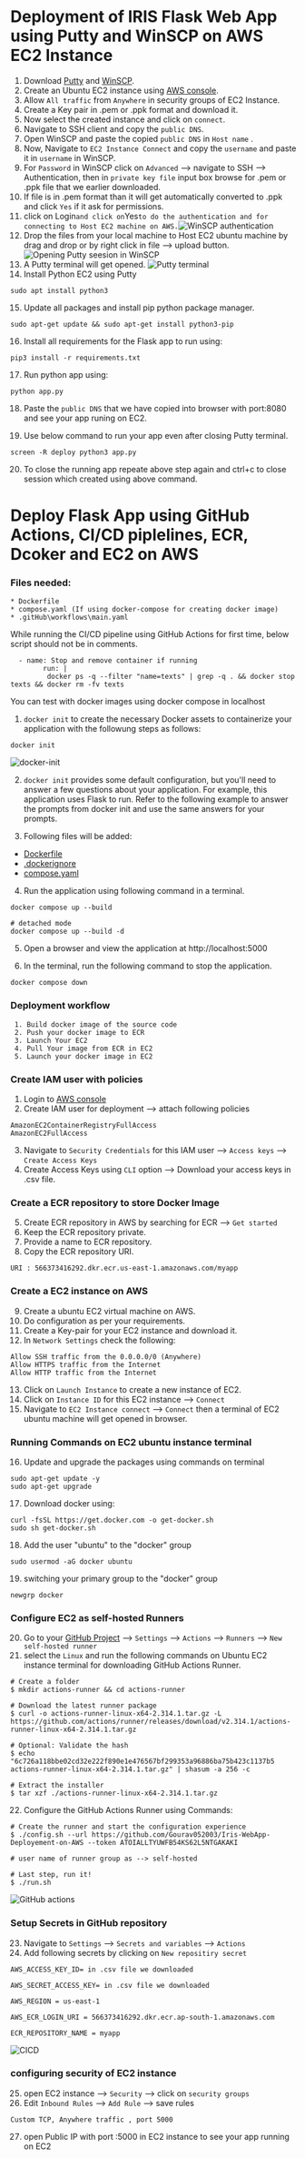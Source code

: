 # Deployment of IRIS Flask Web App using Putty and WinSCP on AWS EC2 Instance

1. Download [Putty](https://www.chiark.greenend.org.uk/~sgtatham/putty/latest.html) and [WinSCP](https://winscp.net/eng/download.php).
2. Create an Ubuntu EC2 instance using [AWS console](https://aws.amazon.com/console/).
3. Allow `All traffic` from `Anywhere`  in security groups of EC2 Instance. 
4. Create a Key pair in .pem or .ppk format and download it.
5. Now select the created instance and click on `connect`.
6. Navigate to SSH client and copy the `public DNS`.
7. Open WinSCP and paste the copied `public DNS` in `Host name` .
8. Now, Navigate to `EC2 Instance Connect` and copy the `username` and paste it in `username` in WinSCP.
9. For `Password` in WinSCP click on `Advanced` --> navigate to SSH --> Authentication, then in `private key file` input box browse for .pem or .ppk file that we earlier downloaded.
10.  If file is in .pem format than it will get automatically converted to .ppk and click `Yes` if it ask for permissions.
11. click on Login` and click on `Yes` to do the authentication and for connecting to Host EC2 machine on AWS.
`![WinSCP authentication](https://github.com/Gourav052003/Iris-WebApp-Deployement-on-AWS/assets/81559597/c1b161e7-bfc4-431b-8313-f006fe9bc303)
12. Drop the files from your local machine to Host EC2 ubuntu machine by drag and drop or by right click in file --> upload button.
![Opening Putty seesion in WinSCP](https://github.com/Gourav052003/Iris-WebApp-Deployement-on-AWS/assets/81559597/953ca08e-032c-42b4-a809-dc9804a1a987)
13. A Putty terminal will get opened.
![Putty terminal](https://github.com/Gourav052003/Iris-WebApp-Deployement-on-AWS/assets/81559597/4f0e33cd-ac65-4b5e-8658-f78b43940bff)
14. Install Python EC2 using Putty
```
sudo apt install python3
```

15. Update all packages and install pip python package manager.
```
sudo apt-get update && sudo apt-get install python3-pip 
```

16. Install all requirements for the Flask app to run using:
```
pip3 install -r requirements.txt
```

17. Run python app using:
```
python app.py
```

18. Paste the `public DNS` that we have copied into browser with port:8080 and see your app runing on EC2.

19. Use below command to run your app even after closing Putty terminal.
```
screen -R deploy python3 app.py
```
20. To close the running app repeate above step again and ctrl+c to close session which created using above command.


# Deploy Flask App using GitHub Actions, CI/CD piplelines, ECR, Dcoker and EC2 on AWS

### Files needed:

```
* Dockerfile
* compose.yaml (If using docker-compose for creating docker image)
* .gitHub\workflows\main.yaml
```

While running the CI/CD pipeline using GitHub Actions for first time, below script should not be in comments.
```
  - name: Stop and remove container if running
        run: |
         docker ps -q --filter "name=texts" | grep -q . && docker stop texts && docker rm -fv texts
```

You can test with docker images using docker compose in localhost


1. `docker init` to create the necessary Docker assets to containerize your application with the followung steps as follows:

```
docker init
```
![docker-init](https://github.com/Gourav052003/Iris-WebApp-Deployement-on-AWS/assets/81559597/1678cc97-86b9-4268-9b4b-0cab671586af)

2. `docker init` provides some default configuration, but you'll need to answer a few questions about your application. For example, this application uses Flask to run. Refer to the following example to answer the prompts from docker init and use the same answers for your prompts.

3. Following files will be added:
 * [Dockerfile](https://docs.docker.com/reference/dockerfile/)
 * [.dockerignore](https://docs.docker.com/reference/dockerfile/#dockerignore-file)
 * [compose.yaml](https://docs.docker.com/compose/compose-file/)

4. Run the application using following command in a terminal.
```
docker compose up --build

# detached mode
docker compose up --build -d
```

5. Open a browser and view the application at http://localhost:5000

6. In the terminal, run the following command to stop the application.
```
docker compose down
```



### Deployment workflow
```
 1. Build docker image of the source code
 2. Push your docker image to ECR
 3. Launch Your EC2 
 4. Pull Your image from ECR in EC2
 5. Launch your docker image in EC2
```


### Create IAM user with policies
1. Login to [AWS console](https://aws.amazon.com/console/)
2. Create IAM user for deployment --> attach following policies
```
AmazonEC2ContainerRegistryFullAccess
AmazonEC2FullAccess
```
3. Navigate to `Security Credentials` for this IAM user --> `Access keys` --> `Create Access Keys`
4. Create Access Keys using `CLI` option --> Download your access keys in .csv file.

### Create a ECR repository to store Docker Image
5. Create ECR repository in AWS by searching for ECR --> `Get started`
6. Keep the ECR repository private.
7. Provide a name to ECR repository.
8. Copy the ECR repository URI.

```
URI : 566373416292.dkr.ecr.us-east-1.amazonaws.com/myapp
```

### Create a EC2 instance on AWS
9. Create a ubuntu EC2 virtual machine on AWS.
10. Do configuration as per your requirements.
11. Create a Key-pair for your EC2 instance and download it.
12. In `Network Settings` check the following:

```
Allow SSH traffic from the 0.0.0.0/0 (Anywhere)
Allow HTTPS traffic from the Internet
Allow HTTP traffic from the Internet
```

13. Click on `Launch Instance` to create a new instance of EC2.
14. Click on `Instance ID` for this EC2 instance --> `Connect`
15. Navigate to `EC2 Instance connect` --> `Connect` then a terminal of EC2 ubuntu machine will get opened in browser.

### Running Commands on EC2 ubuntu instance terminal
16. Update and upgrade the packages using commands on terminal
```
sudo apt-get update -y
sudo apt-get upgrade
```

17. Download docker using:
```
curl -fsSL https://get.docker.com -o get-docker.sh
sudo sh get-docker.sh
```

18. Add the user "ubuntu" to the "docker" group 
```
sudo usermod -aG docker ubuntu
```

19. switching your primary group to the "docker" group
```
newgrp docker
```

### Configure EC2 as self-hosted Runners
20. Go to your [GitHub Project](https://github.com/Gourav052003/Iris-WebApp-Deployement-on-AWS/tree/main) --> `Settings` --> `Actions` --> `Runners` --> `New self-hosted runner`
21. select the `Linux` and run the following commands on Ubuntu EC2 instance terminal for downloading GitHub Actions Runner.
```
# Create a folder
$ mkdir actions-runner && cd actions-runner

# Download the latest runner package
$ curl -o actions-runner-linux-x64-2.314.1.tar.gz -L https://github.com/actions/runner/releases/download/v2.314.1/actions-runner-linux-x64-2.314.1.tar.gz

# Optional: Validate the hash
$ echo "6c726a118bbe02cd32e222f890e1e476567bf299353a96886ba75b423c1137b5  actions-runner-linux-x64-2.314.1.tar.gz" | shasum -a 256 -c

# Extract the installer
$ tar xzf ./actions-runner-linux-x64-2.314.1.tar.gz
```

22. Configure the GitHub Actions Runner using Commands:
```
# Create the runner and start the configuration experience
$ ./config.sh --url https://github.com/Gourav052003/Iris-WebApp-Deployement-on-AWS --token ATOIALLTYUWFB54KS62L5NTGAKAKI

# user name of runner group as --> self-hosted

# Last step, run it!
$ ./run.sh
```
![GitHub actions](https://github.com/Gourav052003/Iris-WebApp-Deployement-on-AWS/assets/81559597/bf4a3b57-0c0d-441f-9a58-bbd7362eefe0)

### Setup Secrets in GitHub repository
23. Navigate to `Settings` --> `Secrets and variables` --> `Actions`
24. Add following secrets by clicking on `New repositiry secret`
```
AWS_ACCESS_KEY_ID= in .csv file we downloaded

AWS_SECRET_ACCESS_KEY= in .csv file we downloaded

AWS_REGION = us-east-1

AWS_ECR_LOGIN_URI = 566373416292.dkr.ecr.ap-south-1.amazonaws.com

ECR_REPOSITORY_NAME = myapp
```
![CICD](https://github.com/Gourav052003/Iris-WebApp-Deployement-on-AWS/assets/81559597/cec870db-4713-4477-a4e4-6a69b85cffdf)

### configuring security of EC2 instance
25. open EC2 instance --> `Security` --> click on `security groups` 
26. Edit `Inbound Rules` --> `Add Rule` --> save rules
```
Custom TCP, Anywhere traffic , port 5000 
```

27. open Public IP with port :5000 in EC2 instance to see your app running on EC2 
